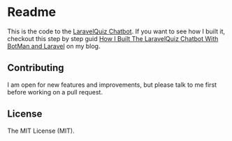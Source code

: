 # Readme

This is the code to the [LaravelQuiz Chatbot](https://web.telegram.org/#/im?p=@LaravelQuizBot). If you want to see how I built it, checkout this step by step guid [How I Built The LaravelQuiz Chatbot With BotMan and Laravel](https://christoph-rumpel.com/2018/05/how-i-built-the-laravelquiz-chatbot-with-botman-and-laravel) on my blog.

## Contributing

I am open for new features and improvements, but please talk to me first before working on a pull request.

## License

The MIT License (MIT).

